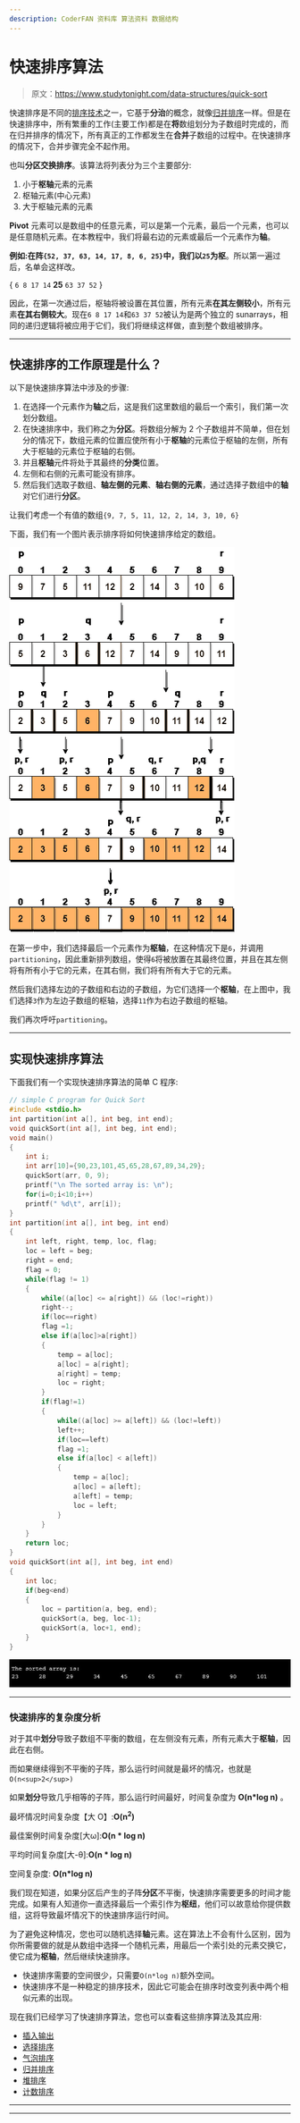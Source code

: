```yaml
---
description: CoderFAN 资料库 算法资料 数据结构
---
```


# 快速排序算法

> 原文：<https://www.studytonight.com/data-structures/quick-sort>

快速排序是不同的[排序技术](introduction-to-sorting)之一，它基于**分治**的概念，就像[归并排序](merge-sort)一样。但是在快速排序中，所有繁重的工作(主要工作)都是在**将**数组划分为子数组时完成的，而在归并排序的情况下，所有真正的工作都发生在**合并**子数组的过程中。在快速排序的情况下，合并步骤完全不起作用。

也叫**分区交换排序**。该算法将列表分为三个主要部分:

1.  小于**枢轴**元素的元素
2.  枢轴元素(中心元素)
3.  大于枢轴元素的元素

**Pivot** 元素可以是数组中的任意元素，可以是第一个元素，最后一个元素，也可以是任意随机元素。在本教程中，我们将最右边的元素或最后一个元素作为**轴**。

**例如:**在阵`{52, 37, 63, 14, 17, 8, 6, 25}`中，我们以`25`为**枢**。所以第一遍过后，名单会这样改。

{ `6 8 17 14` **25** `63 37 52` }

因此，在第一次通过后，枢轴将被设置在其位置，所有元素**在其左侧较小**，所有元素**在其右侧较大**。现在`6 8 17 14`和`63 37 52`被认为是两个独立的 sunarrays，相同的递归逻辑将被应用于它们，我们将继续这样做，直到整个数组被排序。

* * *

## 快速排序的工作原理是什么？

以下是快速排序算法中涉及的步骤:

1.  在选择一个元素作为**轴**之后，这是我们这里数组的最后一个索引，我们第一次划分数组。
2.  在快速排序中，我们称之为**分区**。将数组分解为 2 个子数组并不简单，但在划分的情况下，数组元素的位置应使所有小于**枢轴**的元素位于枢轴的左侧，所有大于枢轴的元素位于枢轴的右侧。
3.  并且**枢轴**元件将处于其最终的**分类**位置。
4.  左侧和右侧的元素可能没有排序。
5.  然后我们选取子数组、**轴左侧的元素**、**轴右侧的元素**，通过选择子数组中的**轴**对它们进行**分区**。

让我们考虑一个有值的数组`{9, 7, 5, 11, 12, 2, 14, 3, 10, 6}`

下面，我们有一个图片表示排序将如何快速排序给定的数组。

![How Quick Sort algorithm works](img/ff3477354d54b9596403c79c5b729255.png)

在第一步中，我们选择最后一个元素作为**枢轴**，在这种情况下是`6`，并调用`partitioning`，因此重新排列数组，使得`6`将被放置在其最终位置，并且在其左侧将有所有小于它的元素，在其右侧，我们将有所有大于它的元素。

然后我们选择左边的子数组和右边的子数组，为它们选择一个**枢轴**，在上图中，我们选择`3`作为左边子数组的枢轴，选择`11`作为右边子数组的枢轴。

我们再次呼吁`partitioning`。

* * *

## 实现快速排序算法

下面我们有一个实现快速排序算法的简单 C 程序:

```cpp
// simple C program for Quick Sort
#include <stdio.h>
int partition(int a[], int beg, int end);  
void quickSort(int a[], int beg, int end);  
void main()  
{  
    int i;  
    int arr[10]={90,23,101,45,65,28,67,89,34,29};  
    quickSort(arr, 0, 9);  
    printf("\n The sorted array is: \n");  
    for(i=0;i<10;i++)  
    printf(" %d\t", arr[i]);  
}  
int partition(int a[], int beg, int end)  
{  
    int left, right, temp, loc, flag;     
    loc = left = beg;  
    right = end;  
    flag = 0;  
    while(flag != 1)  
    {  
        while((a[loc] <= a[right]) && (loc!=right))  
        right--;  
        if(loc==right)  
        flag =1;  
        else if(a[loc]>a[right])  
        {  
            temp = a[loc];  
            a[loc] = a[right];  
            a[right] = temp;  
            loc = right;  
        }  
        if(flag!=1)  
        {  
            while((a[loc] >= a[left]) && (loc!=left))  
            left++;  
            if(loc==left)  
            flag =1;  
            else if(a[loc] < a[left])  
            {  
                temp = a[loc];  
                a[loc] = a[left];  
                a[left] = temp;  
                loc = left;  
            }  
        }  
    }  
    return loc;  
}  
void quickSort(int a[], int beg, int end)  
{  
    int loc;  
    if(beg<end)  
    {  
        loc = partition(a, beg, end);  
        quickSort(a, beg, loc-1);  
        quickSort(a, loc+1, end);  
    }  
} 
```

![output-quick-sort](img/dba2e6c1e48c19ea059dc8f50fcf8fff.png)

* * *

### 快速排序的复杂度分析

对于其中**划分**导致子数组不平衡的数组，在左侧没有元素，所有元素大于**枢轴**，因此在右侧。

而如果继续得到不平衡的子阵，那么运行时间就是最坏的情况，也就是`O(n<sup>2</sup>)`

如果**划分**导致几乎相等的子阵，那么运行时间最好，时间复杂度为 **O(n*log n)** 。

最坏情况时间复杂度【大 O】:**O(n<sup>2</sup>)**

最佳案例时间复杂度[大ω]:**O(n * log n)**

平均时间复杂度[大-θ]:**O(n * log n)**

空间复杂度: **O(n*log n)**

我们现在知道，如果分区后产生的子阵**分区**不平衡，快速排序需要更多的时间才能完成。如果有人知道你一直选择最后一个索引作为**枢纽**，他们可以故意给你提供数组，这将导致最坏情况下的快速排序运行时间。

为了避免这种情况，您也可以随机选择**轴**元素。这在算法上不会有什么区别，因为你所需要做的就是从数组中选择一个随机元素，用最后一个索引处的元素交换它，使它成为**枢轴**，然后继续快速排序。

*   快速排序需要的空间很少，只需要`O(n*log n)`额外空间。
*   快速排序不是一种稳定的排序技术，因此它可能会在排序时改变列表中两个相似元素的出现。

现在我们已经学习了快速排序算法，您也可以查看这些排序算法及其应用:

*   [插入输出](insertion-sorting)
*   [选择排序](selection-sorting)
*   [气泡排序](bubble-sort)
*   [归并排序](merge-sort)
*   [堆排序](heap-sort)
*   [计数排序](counting-sort)

* * *

* * *